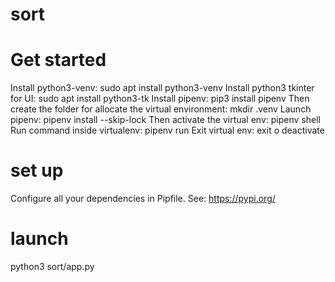 # sort

# Get started

Install python3-venv:
sudo apt install python3-venv
Install python3 tkinter for UI:
sudo apt install python3-tk
Install pipenv:
pip3 install pipenv
Then create the folder for allocate the virtual environment:
mkdir .venv
Launch pipenv:
pipenv install --skip-lock
Then activate the virtual env:
pipenv shell
Run command inside virtualenv:
pipenv run
Exit virtual env:
exit o deactivate

# set up

Configure all your dependencies in Pipfile.
See: https://pypi.org/

# launch

python3 sort/app.py
